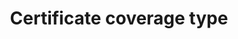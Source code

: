 ---
title: 'Certificate coverage type'
field: 'is.certificate.locations'
slug: 'certification-certificate-coverage-type'
description: 'Whether a certificate covers single or multiple locations'
comment: 'select from control list'
required: False
vocabulary: 'vocabulary.txt'
module: 'Certificate'
cluster: 'Certification'
policy: 'Controlled value. Single select from control list.'
---